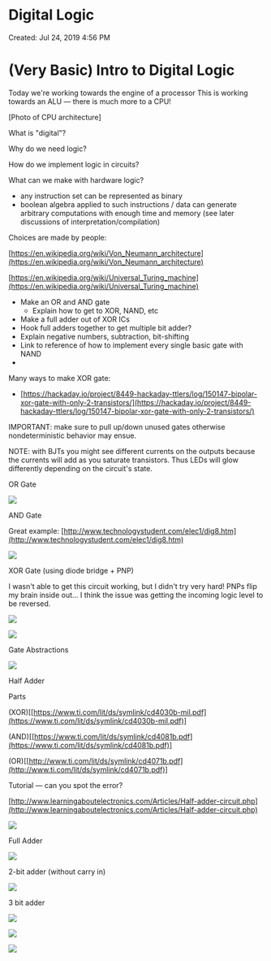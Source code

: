 # Digital Logic

Created: Jul 24, 2019 4:56 PM

# (Very Basic) Intro to Digital Logic

Today we're working towards the engine of a processor This is working towards an ALU — there is much more to a CPU!

[Photo of CPU architecture]

What is "digital"?

Why do we need logic?

How do we implement logic in circuits?

What can we make with hardware logic?

- any instruction set can be represented as binary
- boolean algebra applied to such instructions / data can generate arbitrary computations with enough time and memory (see later discussions of interpretation/compilation)

Choices are made by people:

[https://en.wikipedia.org/wiki/Von_Neumann_architecture](https://en.wikipedia.org/wiki/Von_Neumann_architecture)

[https://en.wikipedia.org/wiki/Universal_Turing_machine](https://en.wikipedia.org/wiki/Universal_Turing_machine)

- Make an OR and AND gate
    - Explain how to get to XOR, NAND, etc
- Make a full adder out of XOR ICs
- Hook full adders together to get multiple bit adder?
- Explain negative numbers, subtraction, bit-shifting
- Link to reference of how to implement every single basic gate with NAND
-

Many ways to make XOR gate:

- [https://hackaday.io/project/8449-hackaday-ttlers/log/150147-bipolar-xor-gate-with-only-2-transistors/](https://hackaday.io/project/8449-hackaday-ttlers/log/150147-bipolar-xor-gate-with-only-2-transistors/)

IMPORTANT: make sure to pull up/down unused gates otherwise nondeterministic behavior may ensue.

NOTE: with BJTs you might see different currents on the outputs because the currents will add as you saturate transistors. Thus LEDs will glow differently depending on the circuit's state.

OR Gate

![](images/Untitled-1425ddf3-2a5f-4d93-819d-d496101f1a87.png)

AND Gate

Great example: [http://www.technologystudent.com/elec1/dig8.htm](http://www.technologystudent.com/elec1/dig8.htm)

![](images/Untitled-c9b50a7b-b105-4d02-9076-e82a15cc6148.png)

XOR Gate (using diode bridge + PNP)

I wasn't able to get this circuit working, but I didn't try very hard! PNPs flip my brain inside out... I think the issue was getting the incoming logic level to be reversed.

![](images/Untitled-825442e4-7951-450f-8e10-9dec8556a108.png)

![](images/Untitled-c64085f7-0edc-4b42-a1cc-5abe9fa621b3.png)

Gate Abstractions

![](images/Untitled-6c814281-f78d-4b8c-b474-133df32c7a46.png)

Half Adder

Parts

(XOR)[[https://www.ti.com/lit/ds/symlink/cd4030b-mil.pdf](https://www.ti.com/lit/ds/symlink/cd4030b-mil.pdf)]

(AND)[[https://www.ti.com/lit/ds/symlink/cd4081b.pdf](https://www.ti.com/lit/ds/symlink/cd4081b.pdf)]

(OR)[[http://www.ti.com/lit/ds/symlink/cd4071b.pdf](http://www.ti.com/lit/ds/symlink/cd4071b.pdf)]

Tutorial — can you spot the error?

[http://www.learningaboutelectronics.com/Articles/Half-adder-circuit.php](http://www.learningaboutelectronics.com/Articles/Half-adder-circuit.php)

![](images/Untitled-15dc1d1c-ae8d-4f1f-9de6-8ace11ec0102.png)

Full Adder

![](images/Untitled-ffdf0f39-5a96-4e09-82a3-97ac97632af7.png)

2-bit adder (without carry in)

![](images/Untitled-1f3de71c-9511-423e-8d3f-6279cdc74fb9.png)

3 bit adder

![](images/Untitled-0a55f581-5781-4604-a3c6-368bfc1b6b0b.png)

![](images/Untitled-3702979f-fc4e-4943-930a-c7a3d33d4887.png)

![](images/Untitled-fd2ff237-b9e8-4360-bd6f-e16c7945d05a.png)